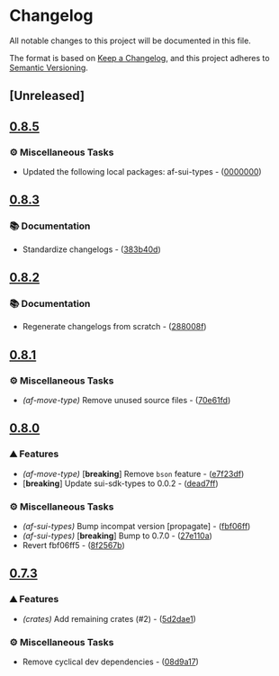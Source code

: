 # Changelog

All notable changes to this project will be documented in this file.

The format is based on [Keep a Changelog](https://keepachangelog.com/en/1.0.0/),
and this project adheres to [Semantic Versioning](https://semver.org/spec/v2.0.0.html).


## [Unreleased]

## [0.8.5](https://github.com/AftermathFinance/aftermath-sdk-rust/compare/af-move-type-v0.8.4...af-move-type-v0.8.5)

### ⚙️ Miscellaneous Tasks

- Updated the following local packages: af-sui-types - ([0000000](https://github.com/AftermathFinance/aftermath-sdk-rust/commit/0000000))


## [0.8.3](https://github.com/AftermathFinance/aftermath-sdk-rust/compare/af-move-type-v0.8.2...af-move-type-v0.8.3)

### 📚 Documentation

- Standardize changelogs - ([383b40d](https://github.com/AftermathFinance/aftermath-sdk-rust/commit/383b40d75c38f637aafe06438673f71e1c57d432))


## [0.8.2](https://github.com/AftermathFinance/aftermath-sdk-rust/compare/af-move-type-v0.8.1...af-move-type-v0.8.2)

### 📚 Documentation

- Regenerate changelogs from scratch - ([288008f](https://github.com/AftermathFinance/aftermath-sdk-rust/commit/288008f5b60193ea34b765d8ad605cf4f25207e9))

## [0.8.1](https://github.com/AftermathFinance/aftermath-sdk-rust/compare/af-move-type-v0.8.0...af-move-type-v0.8.1)

### ⚙️ Miscellaneous Tasks

- *(af-move-type)* Remove unused source files - ([70e61fd](https://github.com/AftermathFinance/aftermath-sdk-rust/commit/70e61fd997f4a043a093c22c96acd42ede3c6c42))

## [0.8.0](https://github.com/AftermathFinance/aftermath-sdk-rust/compare/af-move-type-v0.7.3...af-move-type-v0.8.0)

### ⛰️ Features

- *(af-move-type)* [**breaking**] Remove `bson` feature - ([e7f23df](https://github.com/AftermathFinance/aftermath-sdk-rust/commit/e7f23dface544b68a8580e69e98a17905922f58e))
- [**breaking**] Update sui-sdk-types to 0.0.2 - ([dead7ff](https://github.com/AftermathFinance/aftermath-sdk-rust/commit/dead7ffe88364166a9de60c48b6da53fe4383e58))

### ⚙️ Miscellaneous Tasks

- *(af-sui-types)* Bump incompat version [propagate] - ([fbf06ff](https://github.com/AftermathFinance/aftermath-sdk-rust/commit/fbf06ff5b383d73297a7595b6a4ca7300bdbfbd2))
- *(af-sui-types)* [**breaking**] Bump to 0.7.0 - ([27e110a](https://github.com/AftermathFinance/aftermath-sdk-rust/commit/27e110a9455d4a1b9c4d9c1a9e4e0c85728a1e96))
- Revert fbf06ff5 - ([8f2567b](https://github.com/AftermathFinance/aftermath-sdk-rust/commit/8f2567b6efd2924092cb5a5a382a5cabeaf7fafd))

## [0.7.3](https://github.com/AftermathFinance/aftermath-sdk-rust/compare/af-move-type-derive-v0.2.1...af-move-type-v0.7.3)

### ⛰️ Features

- *(crates)* Add remaining crates (#2) - ([5d2dae1](https://github.com/AftermathFinance/aftermath-sdk-rust/commit/5d2dae1392de8ed6a5af63a0e559bd3416112b35))

### ⚙️ Miscellaneous Tasks

- Remove cyclical dev dependencies - ([08d9a17](https://github.com/AftermathFinance/aftermath-sdk-rust/commit/08d9a1710fb56c3a58663051eecf29a18e91594b))

<!-- generated by git-cliff -->
